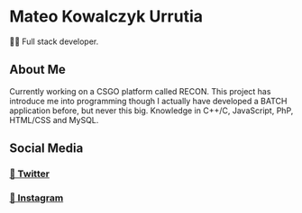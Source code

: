 # Mateo Kowalczyk Urrutia
🧑‍💻 Full stack developer. 

## About Me
Currently working on a CSGO platform called RECON.
This project has introduce me into programming though I actually have developed a BATCH application before, but never this big.
Knowledge in C++/C, JavaScript, PhP, HTML/CSS and MySQL.

## Social Media
### [🐤 Twitter](https://twitter.com/char2cs)
### [📸 Instagram](https://instagram.com/mateo.urru)
